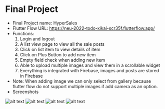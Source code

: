 # Final Project
- Final Project name: HyperSales
- Flutter Flow URL: https://neu-2022-todo-xikai-scr35f.flutterflow.app/
- Functions:
    1. Login and logout
    2. A list view page to view all the sale posts
    3. Click on list item to view details of item
    4. Click on Plus Button to add new item
    5. Empty field check when adding new item
    6. Able to upload multiple images and view them in a scrollable widget
    7. Everything is integrated with Firebase, images and posts are stored in Firebase
- Note: When adding image we can only select from gallery because flutter flow do not support multiple images if add camera as an option.
- Screenshots

![alt text](pic1.png)
![alt text](pic2.png)
![alt text](pic3.png)
![alt text](pic4.png)
